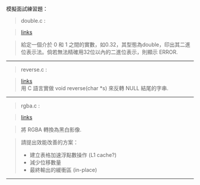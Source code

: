 模擬面試練習題：

> double.c : 

> [links](https://hackpad.com/201498-3qQTDwVtzit#:h=Q3:-%E7%B5%A6%E5%AE%9A%E4%B8%80%E5%80%8B%E4%BB%8B%E6%96%BC-0-%E5%92%8C-1-%E4%B9%8B%E9%96%93%E7%9A%84%E5%AF%A6%E6%95%B8%EF%BC%8C%E5%A6%82-0.32%EF%BC%8C)

> 給定一個介於 0 和 1 之間的實數，如0.32，其型態為double，印出其二進位表示法。倘若無法精確用32位以內的二進位表示，則顯示 ERROR.

-------------------------------------------------------------------------------------------------------------------
> reverse.c : 

> [links](https://stackoverflow.com/questions/1614723/why-is-this-string-reversal-c-code-causing-a-segmentation-fault)	
> 用 C 語言實做 void reverse(char *s) 來反轉 NULL 結尾的字串. 

-------------------------------------------------------------------------------------------------------------------
> rgba.c : 

> [links](https://neal.hackpad.com/Summer-2015-Week-4-gcTpJvO9ZnC)

> 將 RGBA 轉換為黑白影像. 

> 請提出效能改善的方案：
> - 建立表格加速浮點數操作 (L1 cache?)
> - 減少位移數量
> - 最終輸出的緩衝區 (in-place)

-------------------------------------------------------------------------------------------------------------------
